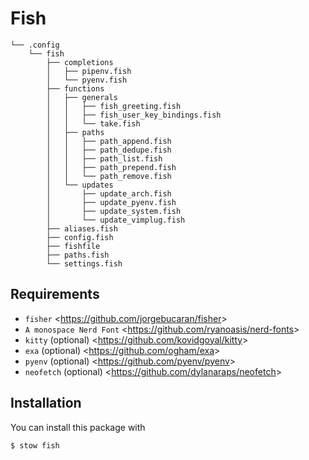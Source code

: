 # Fish
    └── .config
        └── fish
            ├── completions
            │   ├── pipenv.fish
            │   └── pyenv.fish
            ├── functions
            │   ├── generals
            │   │   ├── fish_greeting.fish
            │   │   ├── fish_user_key_bindings.fish
            │   │   └── take.fish
            │   ├── paths
            │   │   ├── path_append.fish
            │   │   ├── path_dedupe.fish
            │   │   ├── path_list.fish
            │   │   ├── path_prepend.fish
            │   │   └── path_remove.fish
            │   └── updates
            │       ├── update_arch.fish
            │       ├── update_pyenv.fish
            │       ├── update_system.fish
            │       └── update_vimplug.fish
            ├── aliases.fish
            ├── config.fish
            ├── fishfile
            ├── paths.fish
            └── settings.fish

## Requirements
- `fisher` <<https://github.com/jorgebucaran/fisher>>
- `A monospace Nerd Font` <<https://github.com/ryanoasis/nerd-fonts>>
- `kitty` (optional) <<https://github.com/kovidgoyal/kitty>>
- `exa` (optional) <<https://github.com/ogham/exa>>
- `pyenv` (optional) <<https://github.com/pyenv/pyenv>>
- `neofetch` (optional) <<https://github.com/dylanaraps/neofetch>>

## Installation
You can install this package with

    $ stow fish
